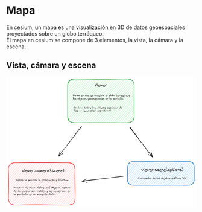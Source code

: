 # Mapa
En cesium, un mapa es una visualización en 3D de datos geoespaciales proyectados sobre un globo terráqueo.  
El mapa en cesium se compone de 3 elementos, la vista, la cámara y la escena.

## Vista, cámara y escena

![scheme](./scheme.png)